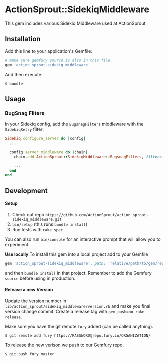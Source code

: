 # ActionSprout::SidekiqMiddleware

This gem includes various Sidekiq Middleware used at ActionSprout.

## Installation

Add this line to your application's Gemfile:

```ruby
# make sure gemfury source is also in this file.
gem 'action_sprout-sidekiq_middleware'
```

And then execute:

    $ bundle

## Usage

### BugSnag Filters

In your Sidekiq config, add the `BugsnagFilters` middleware with the `SidekiqRetry` filter:

```ruby
Sidekiq.configure_server do |config|
  ...

  config.server_middleware do |chain|
    chain.add ActionSprout::SidekiqMiddleware::BugsnagFilters, filters: [ActionSprout::BugsnagFilters::SidekiqRetry]

    ...
  end
end
```

## Development

#### Setup

1. Check out repo `https://github.com/ActionSprout/action_sprout-sidekiq_middleware.git`
2. `bin/setup` (this runs `bundle install`)
3. Run tests with `rake spec`

You can also run `bin/console` for an interactive prompt that will allow you to experiment.

**Use locally**
To install this gem into a local project add to your Gemfile
```ruby
gem 'action_sprout-sidekiq_middleware', path: 'relative/path/to/gem/repo'
```
and then `bundle install` in that project. Remember to add the Gemfury `source` before
using in production.

#### Release a new Version

Update the version number in `lib/action_sprout/sidekiq_middleware/version.rb` and make you final version change commit.
Create a release tag with `gem_push=no rake release`.

Make sure you have the git remote `fury` added (can be called anything).

    $ git remote add fury https://PASSWORD@repo.fury.io/ORGANIZATION/


To release the new verison we push to our Gemfury repo.

    $ git push fury master
